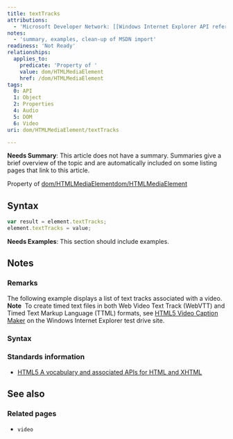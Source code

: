 ```yaml
---
title: textTracks
attributions:
  - 'Microsoft Developer Network: [[Windows Internet Explorer API reference](http://msdn.microsoft.com/en-us/library/ie/hh828809%28v=vs.85%29.aspx) Article]'
notes:
  - 'summary, examples, clean-up of MSDN import'
readiness: 'Not Ready'
relationships:
  applies_to:
    predicate: 'Property of '
    value: dom/HTMLMediaElement
    href: /dom/HTMLMediaElement
tags:
  0: API
  1: Object
  2: Properties
  4: Audio
  5: DOM
  6: Video
uri: dom/HTMLMediaElement/textTracks

---
```

**Needs Summary**: This article does not have a summary. Summaries give a brief overview of the topic and are automatically included on some listing pages that link to this article.

Property of [dom/HTMLMediaElement](/dom/HTMLMediaElement)[dom/HTMLMediaElement](/dom/HTMLMediaElement)

## Syntax

``` js
var result = element.textTracks;
element.textTracks = value;
```

**Needs Examples**: This section should include examples.

## Notes

### Remarks

The following example displays a list of text tracks associated with a video. **Note**  To create timed text files in both Web Video Text Track (WebVTT) and Timed Text Markup Language (TTML) formats, see [HTML5 Video Caption Maker](http://go.microsoft.com/fwlink/p/?LinkID=251121) on the Windows Internet Explorer test drive site.

### Syntax

### Standards information

-   [HTML5 A vocabulary and associated APIs for HTML and XHTML](http://go.microsoft.com/fwlink/p/?linkid=221374)

## See also

### Related pages

-   `video`
